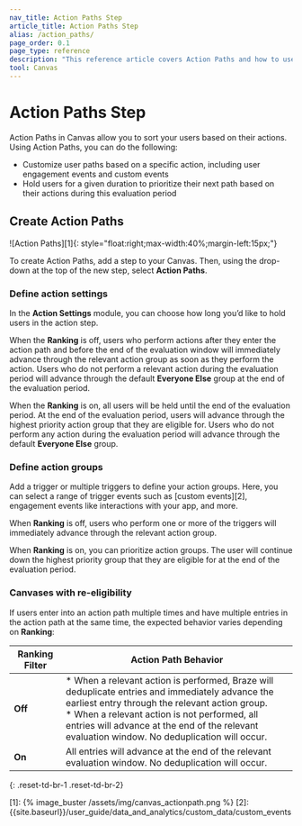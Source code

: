 ```yaml
---
nav_title: Action Paths Step
article_title: Action Paths Step
alias: /action_paths/
page_order: 0.1
page_type: reference
description: "This reference article covers Action Paths and how to use them in your Canvases."
tool: Canvas
---
```


# Action Paths Step

Action Paths in Canvas allow you to sort your users based on their actions. Using Action Paths, you can do the following: 
 
* Customize user paths based on a specific action, including user engagement events and custom events
* Hold users for a given duration to prioritize their next path based on their actions during this evaluation period

## Create Action Paths

![Action Paths][1]{: style="float:right;max-width:40%;margin-left:15px;"}

To create Action Paths, add a step to your Canvas. Then, using the drop-down at the top of the new step, select **Action Paths**.

### Define action settings

In the **Action Settings** module, you can choose how long you’d like to hold users in the action step. 

When the **Ranking** is off, users who perform actions after they enter the action path and before the end of the evaluation window will immediately advance through the relevant action group as soon as they perform the action. Users who do not perform a relevant action during the evaluation period will advance through the default **Everyone Else** group at the end of the evaluation period. 

When the **Ranking** is on, all users will be held until the end of the evaluation period. At the end of the evaluation period, users will advance through the highest priority action group that they are eligible for. Users who do not perform any action during the evaluation period will advance through the default **Everyone Else** group. 

### Define action groups

Add a trigger or multiple triggers to define your action groups. Here, you can select a range of trigger events such as [custom events][2], engagement events like interactions with your app, and more.

When **Ranking** is off, users who perform one or more of the triggers will immediately advance through the relevant action group. 

When **Ranking** is on, you can prioritize action groups. The user will continue down the highest priority group that they are eligible for at the end of the evaluation period. 

### Canvases with re-eligibility

If users enter into an action path multiple times and have multiple entries in the action path at the same time, the expected behavior varies depending on **Ranking**: 

| Ranking Filter | Action Path Behavior |
|---|--------------|
| **Off** | * When a relevant action is performed, Braze will deduplicate entries and immediately advance the earliest entry through the relevant action group. <br /> * When a relevant action is not performed, all entries will advance at the end of the relevant evaluation window. No deduplication will occur. |
| **On** | All entries will advance at the end of the relevant evaluation window. No deduplication will occur. |
{: .reset-td-br-1 .reset-td-br-2}


[1]: {% image_buster /assets/img/canvas_actionpath.png %} 
[2]: {{site.baseurl}}/user_guide/data_and_analytics/custom_data/custom_events

